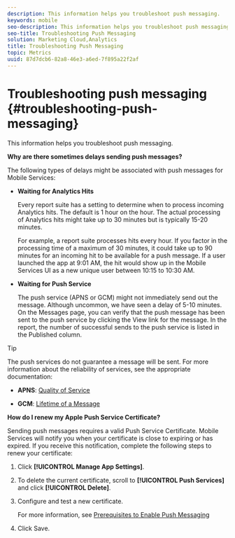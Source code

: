 ```yaml
---
description: This information helps you troubleshoot push messaging.
keywords: mobile
seo-description: This information helps you troubleshoot push messaging.
seo-title: Troubleshooting Push Messaging
solution: Marketing Cloud,Analytics
title: Troubleshooting Push Messaging
topic: Metrics
uuid: 87d7dcb6-82a8-46e3-a6ed-7f895a22f2af
---
```


# Troubleshooting push messaging {#troubleshooting-push-messaging}

This information helps you troubleshoot push messaging.

**Why are there sometimes delays sending push messages?**

The following types of delays might be associated with push messages for Mobile Services:

* **Waiting for Analytics Hits**

  Every report suite has a setting to determine when to process incoming Analytics hits. The default is 1 hour on the hour. The actual processing of Analytics hits might take up to 30 minutes but is typically 15-20 minutes.
  
  For example, a report suite processes hits every hour. If you factor in the processing time of a maximum of 30 minutes, it could take up to 90 minutes for an incoming hit to be available for a push message. If a user launched the app at 9:01 AM, the hit would show up in the Mobile Services UI as a new unique user between 10:15 to 10:30 AM.

* **Waiting for Push Service**
  
  The push service (APNS or GCM) might not immediately send out the message. Although uncommon, we have seen a delay of 5-10 minutes. On the Messages page, you can verify that the push message has been sent to the push service by clicking the View link for the message. In the report, the number of successful sends to the push service is listed in the Published column.
  
>[!TIP]
>
>The push services do not guarantee a message will be sent. For more information about the reliability of services, see the appropriate documentation:
>
>* **APNS**:&nbsp;[Quality of Service](https://developer.apple.com/documentation/usernotifications)
>
>* **GCM**:&nbsp;[Lifetime of a Message](https://developers.google.com/cloud-messaging/concept-options)

**How do I renew my Apple Push Service Certificate?**

Sending push messages requires a valid Push Service Certificate. Mobile Services will notify you when your certificate is close to expiring or has expired. If you receive this notification, complete the following steps to renew your certificate:

1. Click **[!UICONTROL Manage App Settings]**.
2. To delete the current certificate, scroll to **[!UICONTROL Push Services]** and click **[!UICONTROL Delete]**.
3. Configure and test a new certificate.

   For more information, see [Prerequisites to Enable Push Messaging](/help/using/c-manage-app-settings/c-mob-confg-app/configure-push-messaging/prerequisites-push-messaging.md)

4. Click Save.
